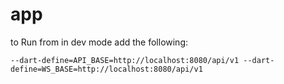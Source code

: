 # app

to Run from in dev mode add the following:
```shell
--dart-define=API_BASE=http://localhost:8080/api/v1 --dart-define=WS_BASE=http://localhost:8080/api/v1
```

